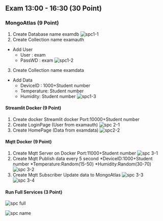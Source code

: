 ## Exam 13:00 - 16:30 (30 Point) 
### MongoAtlas                  (9 Point)
1. Create Database name examdb
![spc1-1](https://github.com/user-attachments/assets/4de5e179-1cb0-4e79-9155-93b2042b3915)
2. Create Collection name examauth
- Add User
  - User : exam
  - PassWD : exam
![spc1-2](https://github.com/user-attachments/assets/04ddc3e0-1bca-43b3-b2cb-415079416fe6)
3. Create Collection name examdata
- Add Data
  - DeviceID : 1000+Student number
  - Temperature: Student number
  - Humidity: Student number
![spc1-3](https://github.com/user-attachments/assets/be4d2a4e-9616-4262-8e81-118e03426f5e)
#### Streamlit Docker           (9 Point)
1. Create docker Streamlit docker Port:10000+Student number
2. Create LoginPage (User from examauth)
![spc 2-1](https://github.com/user-attachments/assets/4c026c92-6201-4ef5-b52e-5b96880340f5)
3. Create HomePage (Data from examdata)
![spc2-2](https://github.com/user-attachments/assets/80587c1c-3a12-46b9-a840-3e84955cddcb)

#### Mqtt Docker                (9 Point)
1. Create Mqtt Server on Docker Port:11000+Student number
![spc 3-1](https://github.com/user-attachments/assets/3d0de41a-fb25-4568-9d87-cde85dddf90b)
2. Create Mqtt Publish data every 5 second
*DeviceID:1000+Student number
*Temperature:Random(15-50)
*Humidity:Random(30-70)
![spc 3-2](https://github.com/user-attachments/assets/6165733b-0e94-4c9b-a187-81d218d45eda)
3. Create Mqtt Subscriber Update data to MongoAtlas
![spc 3-3](https://github.com/user-attachments/assets/4974aae7-d0e4-4cbf-aca0-eb9adae58c54)
![spc 3-4](https://github.com/user-attachments/assets/4a1c495f-abed-48e1-9f58-b53bc04d271c)
#### Run Full Services          (3 Point)
![spc full](https://github.com/user-attachments/assets/e91b8734-15a1-423f-8856-b64a4877c4f9)

![spc name](https://github.com/user-attachments/assets/b5c7ffcd-4013-4daa-b3c1-a1f04f7f01d3)
